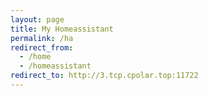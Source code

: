 ```yaml
---
layout: page
title: My Homeassistant
permalink: /ha
redirect_from:
  - /home
  - /homeassistant
redirect_to: http://3.tcp.cpolar.top:11722
---
```

